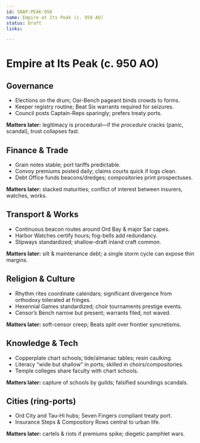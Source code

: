 ```yaml
---
id: SNAP:PEAK-950
name: Empire at Its Peak (c. 950 AO)
status: Draft
links:

---
```


# Empire at Its Peak (c. 950 AO)

## Governance
- Elections on the drum; Oar-Bench pageant binds crowds to forms.
- Keeper registry routine; Beat Six warrants required for seizures.
- Council posts Captain-Reps sparingly; prefers treaty ports.

**Matters later:** legitimacy is procedural—if the *procedure* cracks (panic, scandal), trust collapses fast.

## Finance & Trade
- Grain notes stable; port tariffs predictable.
- Convoy premiums posted daily; claims courts quick if logs clean.
- Debt Office funds beacons/dredges; compositories print prospectuses.

**Matters later:** stacked maturities; conflict of interest between insurers, watches, works.

## Transport & Works
- Continuous beacon routes around Ord Bay & major Sar capes.
- Harbor Watches certify hours; fog-bells add redundancy.
- Slipways standardized; shallow-draft inland craft common.

**Matters later:** silt & maintenance debt; a single storm cycle can expose thin margins.

## Religion & Culture
- Rhythm rites coordinate calendars; significant divergence from orthodoxy tolerated at fringes.
- Hexennial Games standardized; choir tournaments prestige events.
- Censor’s Bench narrow but present; warrants filed, not waved.

**Matters later:** soft-censor creep; Beats split over frontier syncretisms.

## Knowledge & Tech
- Copperplate chart schools; tide/almanac tables; resin caulking.
- Literacy “wide but shallow” in ports; skilled in choirs/compositories.
- Temple colleges share faculty with chart schools.

**Matters later:** capture of schools by guilds; falsified soundings scandals.

## Cities (ring-ports)
- Ord City and Tau-Hi hubs; Seven Fingers compliant treaty port.
- Insurance Steps & Compository Rows central to urban life.

**Matters later:** cartels & riots if premiums spike; diegetic pamphlet wars.
